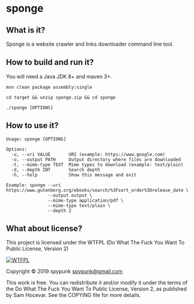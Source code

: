 # sponge
## What is it?
Sponge is a website crawler and links downloader command line tool.
## How to build and run it?
You will need a Java JDK 8+ and maven 3+.
~~~
mvn clean package assembly:single

cd target && unzip sponge.zip && cd sponge

./sponge [OPTIONS]
~~~
## How to use it?
~~~
Usage: sponge [OPTIONS]

Options:
  -u, --uri VALUE       URI (example: https://www.google.com)
  -o, --output PATH     Output directory where files are downloaded
  -t, --mime-type TEXT  Mime types to download (example: text/plain)
  -d, --depth INT       Search depth
  -h, --help            Show this message and exit

Example: sponge --uri https://www.gutenberg.org/ebooks/search/%3Fsort_order%3Drelease_date \
                --output output \
                --mime-type application/pdf \
                --mime-type text/plain \
                --depth 2
~~~
## What about license?
This project is licensed under the WTFPL (Do What The Fuck You Want To Public License, Version 2)

[![WTFPL](http://www.wtfpl.net/wp-content/uploads/2012/12/logo-220x1601.png)](http://www.wtfpl.net/)

Copyright © 2019 spypunk [spypunk@gmail.com](mailto:spypunk@gmail.com)

This work is free. You can redistribute it and/or modify it under the terms of the Do What The Fuck You Want To Public License, Version 2, as published by Sam Hocevar. See the COPYING file for more details.